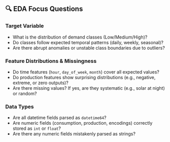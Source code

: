 ## 🔍 EDA Focus Questions

### Target Variable
- What is the distribution of demand classes (Low/Medium/High)?  
- Do classes follow expected temporal patterns (daily, weekly, seasonal)?  
- Are there abrupt anomalies or unstable class boundaries due to outliers?  

### Feature Distributions & Missingness
- Do time features (`hour`, `day_of_week`, `month`) cover all expected values?  
- Do production features show surprising distributions (e.g., negative, extreme, or zero outputs)?  
- Are there missing values? If yes, are they systematic (e.g., solar at night) or random?  

### Data Types
- Are all datetime fields parsed as `datetime64`?  
- Are numeric fields (consumption, production, encodings) correctly stored as `int` or `float`?  
- Are there any numeric fields mistakenly parsed as strings?  